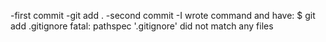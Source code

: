 -first commit
-git add .
-second commit
-I wrote command and have: 
$ git add .gitignore
fatal: pathspec '.gitignore' did not match any files
